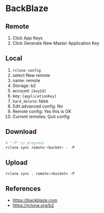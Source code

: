 # BackBlaze

## Remote

1. Click App Keys
2. Click Generate New Master Application Key

## Local

1. `rclone config`
2. select New remote
3. name: remote
4. Storage: b2
5. account: `[keyId]`
6. key: `[applicationKey]`
7. `hard_delete`: false
8. Edit advanced config: No
9. Remote config: Yes this is OK
10. Current remotes: Quit config

## Download

~~~ps1
# "-P" is progress
rclone sync remote:<bucket> . -P
~~~

## Upload

~~~
rclone sync . remote:<bucket> -P
~~~

## References

- <https://backblaze.com>
- <https://rclone.org/b2>
